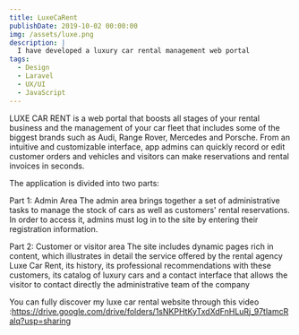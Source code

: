 ```yaml
---
title: LuxeCaRent
publishDate: 2019-10-02 00:00:00
img: /assets/luxe.png
description: |
  I have developed a luxury car rental management web portal
tags:
  - Design
  - Laravel
  - UX/UI
  - JavaScript
---
```


LUXE CAR RENT is a web portal that boosts all stages of your rental business and the management of your car fleet that includes some of the biggest brands such as Audi, Range Rover, Mercedes and Porsche. From an intuitive and customizable interface, app admins can quickly record or edit customer orders and vehicles and visitors can make reservations and rental invoices in seconds.

The application is divided into two parts:

Part 1: Admin Area
The admin area brings together a set of administrative tasks to manage the stock of cars as well as customers' rental reservations. In order to access it, admins must log in to the site by entering their registration information.

Part 2: Customer or visitor area
The site includes dynamic pages rich in content, which illustrates in detail the service offered by the rental agency Luxe Car Rent, its history, its professional recommendations with these customers, its catalog of luxury cars and a contact interface that allows the visitor to contact directly the administrative team of the company

You can fully discover my luxe car rental website through this video :https://drive.google.com/drive/folders/1sNKPHtKyTxdXdFnHLuRj_97tlamcRalq?usp=sharing
